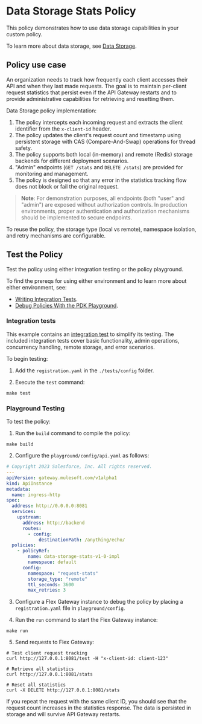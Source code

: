 # Data Storage Stats Policy

This policy demonstrates how to use data storage capabilities in your custom policy.

To learn more about data storage, see [Data Storage](https://docs.mulesoft.com/pdk/latest/policies-pdk-configure-features-data-storage).

## Policy use case

An organization needs to track how frequently each client accesses their API and when they last made requests. The goal is to maintain per-client request statistics that persist even if the API Gateway restarts and to provide administrative capabilities for retrieving and resetting them.

Data Storage policy implementation:

1. The policy intercepts each incoming request and extracts the client identifier from the `x-client-id` header.
2. The policy updates the client's request count and timestamp using persistent storage with CAS (Compare-And-Swap) operations for thread safety.
3. The policy supports both local (in-memory) and remote (Redis) storage backends for different deployment scenarios.
4. "Admin" endpoints (`GET /stats` and `DELETE /stats`) are provided for monitoring and management.
5. The policy is designed so that any error in the statistics tracking flow does not block or fail the original request.

> **Note**: For demonstration purposes, all endpoints (both "user" and "admin") are exposed without authorization controls. In production environments, proper authentication and authorization mechanisms should be implemented to secure endpoints.

To reuse the policy, the storage type (local vs remote), namespace isolation, and retry mechanisms are configurable.

## Test the Policy

Test the policy using either integration testing or the policy playground.

To find the prereqs for using either environment and to learn more about either environment, see:

* [Writing Integration Tests](https://docs.mulesoft.com/pdk/latest/policies-pdk-integration-tests).
* [Debug Policies With the PDK Playground](https://docs.mulesoft.com/pdk/latest/policies-pdk-debug-local).

### Integration tests

This example contains an [integration test](./tests/requests.rs) to simplify its testing. The included integration tests cover basic functionality, admin operations, concurrency handling, remote storage, and error scenarios.

To begin testing:

1. Add the `registration.yaml` in the `./tests/config` folder.

2. Execute the `test` command:

```shell
make test
```

### Playground Testing

To test the policy:

1. Run the `build` command to compile the policy:

```shell
make build
```

2. Configure the `playground/config/api.yaml` as follows:

```yaml
# Copyright 2023 Salesforce, Inc. All rights reserved.
---
apiVersion: gateway.mulesoft.com/v1alpha1
kind: ApiInstance
metadata:
  name: ingress-http
spec:
  address: http://0.0.0.0:8081
  services:
    upstream:
      address: http://backend
      routes:
        - config:
            destinationPath: /anything/echo/
  policies:
    - policyRef:
        name: data-storage-stats-v1-0-impl
        namespace: default
      config:
        namespace: "request-stats"
        storage_type: "remote"
        ttl_seconds: 3600
        max_retries: 3
```

3. Configure a Flex Gateway instance to debug the policy by placing a `registration.yaml` file in `playground/config`.

4. Run the `run` command to start the Flex Gateway instance:

```shell
make run
```

5. Send requests to Flex Gateway:

```shell
# Test client request tracking
curl http://127.0.0.1:8081/test -H "x-client-id: client-123"

# Retrieve all statistics
curl http://127.0.0.1:8081/stats

# Reset all statistics
curl -X DELETE http://127.0.0.1:8081/stats
```

If you repeat the request with the same client ID, you should see that the request count increases in the statistics response. The data is persisted in storage and will survive API Gateway restarts.
